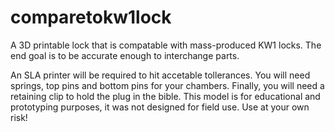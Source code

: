 # comparetokw1lock
A 3D printable lock that is compatable with mass-produced KW1 locks. The end goal is to be accurate enough to interchange parts.

An SLA printer will be required to hit accetable tollerances. You will need springs, top pins and bottom pins for your chambers. Finally, you will need a retaining clip to hold the plug in the bible. This model is for educational and prototyping purposes, it was not designed for field use. Use at your own risk!
